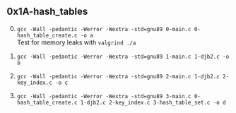 ## 0x1A-hash_tables

0. `gcc -Wall -pedantic -Werror -Wextra -std=gnu89 0-main.c 0-hash_table_create.c -o a`
<br>Test for memory leaks with `valgrind ./a`

1. `gcc -Wall -pedantic -Werror -Wextra -std=gnu89 1-main.c 1-djb2.c -o b`

2. `gcc -Wall -pedantic -Werror -Wextra -std=gnu89 2-main.c 1-djb2.c 2-key_index.c -o c`

3. `gcc -Wall -pedantic -Werror -Wextra -std=gnu89 3-main.c 0-hash_table_create.c 1-djb2.c 2-key_index.c 3-hash_table_set.c -o d`

